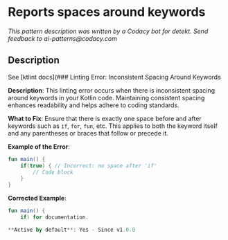 # Reports spaces around keywords

_This pattern description was written by a Codacy bot for detekt. Send feedback to ai-patterns@codacy.com_

## Description

See [ktlint docs](### Linting Error: Inconsistent Spacing Around Keywords

**Description**: This linting error occurs when there is inconsistent spacing around keywords in your Kotlin code. Maintaining consistent spacing enhances readability and helps adhere to coding standards.

**What to Fix**: Ensure that there is exactly one space before and after keywords such as `if`, `for`, `fun`, etc. This applies to both the keyword itself and any parentheses or braces that follow or precede it.

**Example of the Error**:
```kotlin
fun main() {
    if(true) { // Incorrect: no space after 'if'
        // Code block
    }
}
```

**Corrected Example**:
```kotlin
fun main() {
    if) for documentation.

**Active by default**: Yes - Since v1.0.0 
